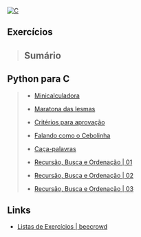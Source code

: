 [![C](https://img.shields.io/badge/c-%2300599C.svg?style=for-the-badge&logo=c&logoColor=white)]()

## Exercícios 
>
> ## Sumário
> 

## Python para C
>
> - [Minicalculadora](./exercicios/minicalculadora.c)
> - [Maratona das lesmas](./exercicios/maratona-das-lesmas.c)
> - [Critérios para aprovação](./exercicios/criterios-para-aprovacao.c)
> - [Falando como o Cebolinha](./exercicios/falando-como-cebolinha.c)
> - [Caça-palavras](./exercicios)
> 
> - [Recursão, Busca e Ordenação | 01](./lista_4-01.c)
> - [Recursão, Busca e Ordenação | 02](./lista_4-02.c)
> - [Recursão, Busca e Ordenação | 03](./lista_4-03.c)

## Links 
- [Listas de Exercícios | beecrowd](https://www.beecrowd.com.br/judge/pt/disciplines/view/11169)

